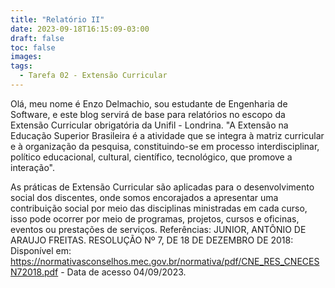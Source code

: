 ```yaml
---
title: "Relatório II"
date: 2023-09-18T16:15:09-03:00
draft: false
toc: false
images:
tags:
  - Tarefa 02 - Extensão Curricular
---
```


Olá, meu nome é Enzo Delmachio, sou estudante de Engenharia de Software, e este blog servirá de base para relatórios no escopo da Extensão Curricular obrigatória da Unifil - Londrina. "A Extensão na Educação Superior Brasileira é a atividade que se integra à matriz curricular e à organização da pesquisa, constituindo-se em processo interdisciplinar, político educacional, cultural, científico, tecnológico, que promove a interação".

As práticas de Extensão Curricular são aplicadas para o desenvolvimento social dos discentes, onde somos encorajados a apresentar uma contribuição social por meio das disciplinas ministradas em cada curso, isso pode ocorrer por meio de programas, projetos, cursos e oficinas, eventos ou prestações de serviços.
Referências: JUNIOR, ANTÔNIO DE ARAUJO FREITAS. RESOLUÇÃO Nº 7, DE 18 DE DEZEMBRO DE 2018: Disponível em: https://normativasconselhos.mec.gov.br/normativa/pdf/CNE_RES_CNECESN72018.pdf - Data de acesso 04/09/2023.